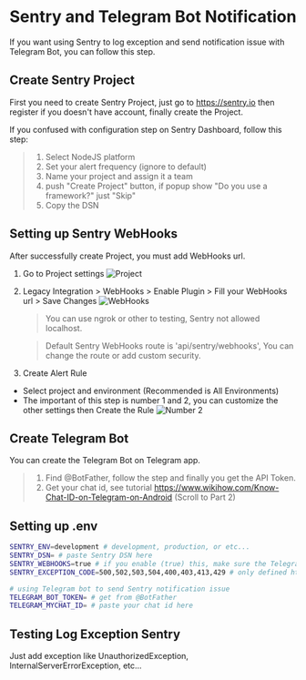 # Sentry and Telegram Bot Notification

If you want using Sentry to log exception and send notification issue with Telegram Bot, you can follow this step.

## Create Sentry Project

First you need to create Sentry Project, just go to https://sentry.io then register if you doesn't have account, finally create the Project.

If you confused with configuration step on Sentry Dashboard, follow this step:

> 1. Select NodeJS platform
> 2. Set your alert frequency (ignore to default)
> 3. Name your project and assign it a team
> 4. push "Create Project" button, if popup show "Do you use a framework?" just "Skip"
> 5. Copy the DSN

## Setting up Sentry WebHooks

After successfully create Project, you must add WebHooks url.

1. Go to Project settings
   ![Project](https://i.ibb.co/tLPH3rz/image.png)

2. Legacy Integration > WebHooks > Enable Plugin > Fill your WebHooks url > Save Changes
   ![WebHooks](https://i.ibb.co/j8Nc8Wy/image.png)

   > You can use ngrok or other to testing, Sentry not allowed localhost.

   > Default Sentry WebHooks route is 'api/sentry/webhooks', You can change the route or add custom security.

3. Create Alert Rule

- Select project and environment (Recommended is All Environments)
- The important of this step is number 1 and 2, you can customize the other settings then Create the Rule
  ![Number 2](https://i.ibb.co/BGLZkhn/image.png)

## Create Telegram Bot

You can create the Telegram Bot on Telegram app.

> 1. Find @BotFather, follow the step and finally you get the API Token.
> 2. Get your chat id, see tutorial https://www.wikihow.com/Know-Chat-ID-on-Telegram-on-Android (Scroll to Part 2)

## Setting up .env

```bash
SENTRY_ENV=development # development, production, or etc...
SENTRY_DSN= # paste Sentry DSN here
SENTRY_WEBHOOKS=true # if you enable (true) this, make sure the Telegram bot has configurated
SENTRY_EXCEPTION_CODE=500,502,503,504,400,403,413,429 # only defined http status code can send notification to Telegram

# using Telegram bot to send Sentry notification issue
TELEGRAM_BOT_TOKEN= # get from @BotFather
TELEGRAM_MYCHAT_ID= # paste your chat id here
```

## Testing Log Exception Sentry

Just add exception like UnauthorizedException, InternalServerErrorException, etc...
